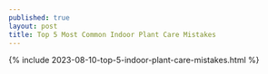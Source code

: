 ```yaml
---
published: true
layout: post
title: Top 5 Most Common Indoor Plant Care Mistakes
---
```

{% include 2023-08-10-top-5-indoor-plant-care-mistakes.html %}
